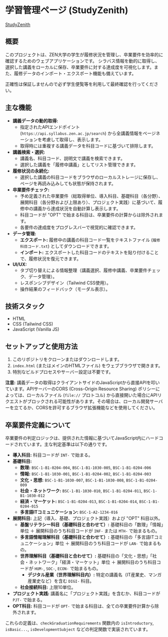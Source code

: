# 学習管理ページ (StudyZenith)

[StudyZenith](https://winyaado.github.io/zen_StudyZenith/StudyZenith.html)

## 概要

このプロジェクトは、ZEN大学の学生が履修状況を管理し、卒業要件を効率的に確認するためのウェブアプリケーションです。
シラバス情報を動的に取得し、選択した講義をローカルに保存、卒業要件に対する達成度を可視化します。また、履修データのインポート・エクスポート機能も備えています。

正確性は保証しませんので必ず学生便覧等を利用して最終確認を行ってください。

## 主な機能

* **講義データの動的取得:**
    * 指定されたAPIエンドポイント (`https://api.syllabus.zen.ac.jp/search`) から全講義情報をページネーションを考慮して取得し、表示します。
    * 取得時には重複する講義データを科目コードに基づいて排除します。
* **講義検索・選択:**
    * 講義名、科目コード、説明文で講義を検索できます。
    * 選択した講義を「履修中講義」としてリスト管理できます。
* **履修状況の永続化:**
    * 選択した講義の科目コードをブラウザのローカルストレージに保存し、ページを再読み込みしても状態が保持されます。
* **卒業要件チェック:**
    * 予め定義された卒業要件（総取得単位、導入科目、基礎科目（各分野）、展開科目（各分野および上限あり）、プロジェクト実践）に基づいて、履修中の講義から達成状況を自動計算し表示します。
    * 科目コードが "OPT" で始まる科目は、卒業要件の計算からは除外されます。
    * 各要件の達成度をプログレスバーで視覚的に確認できます。
* **データ管理:**
    * **エクスポート:** 履修中の講義の科目コード一覧をテキストファイル (`履修科目コード.txt`) としてダウンロードできます。
    * **インポート:** エクスポートした科目コードのテキストを貼り付けることで、履修状況を復元できます。
* **UI/UX:**
    * タブ切り替えによる情報整理（講義選択、履修中講義、卒業要件チェック、データ管理）。
    * レスポンシブデザイン（Tailwind CSS使用）。
    * 操作結果のフィードバック（モーダル表示）。

## 技術スタック

* HTML
* CSS (Tailwind CSS)
* JavaScript (Vanilla JS)

## セットアップと使用方法

1.  このリポジトリをクローンまたはダウンロードします。
2.  `index.html` (またはメインのHTMLファイル) をウェブブラウザで開きます。
3.  特別なビルドプロセスやサーバー設定は不要です。

**注意:** 講義データの取得はクライアントサイドのJavaScriptから直接APIを叩いています。APIサーバーのCORS (Cross-Origin Resource Sharing) ポリシーによっては、ローカルファイル (`file://` プロトコル) から直接開いた場合にAPIリクエストがブロックされる可能性があります。その場合は、ローカル開発サーバーを立てるか、CORSを許可するブラウザ拡張機能などを使用してください。

## 卒業要件定義について

卒業要件の判定ロジックは、提供された情報に基づいてJavaScript内にハードコードされています。主な判定基準は以下の通りです。

* **導入科目:** 科目コードが `INT-` で始まる。
* **基礎科目:**
    * **数理:** `BSC-1-B1-0204-004`, `BSC-1-B1-1030-005`, `BSC-1-B1-0204-006`
    * **情報:** `BSC-1-B1-1030-001`, `BSC-1-B1-0204-002`, `BSC-1-B1-0204-003`
    * **文化・思想:** `BSC-1-B1-1030-007`, `BSC-1-B1-1030-008`, `BSC-1-B1-0204-009`
    * **社会・ネットワーク:** `BSC-1-B1-1030-010`, `BSC-1-B1-0204-011`, `BSC-1-B1-1030-012`
    * **経済・マーケット:** `BSC-1-B1-0204-013`, `BSC-1-B1-0204-014`, `BSC-1-B1-0204-015`
    * **多言語ITコミュニケーション:** `BSC-1-A2-1234-016`
* **展開科目:** 上記（導入、基礎、プロジェクト実践）および "OPT" 科目以外。
    * **基盤リテラシー科目（基礎科目と合わせて）:** 基礎科目の「数理」「情報」単位 ＋ 展開科目のうち科目コードが `INF-` または `MTH-` で始まるもの。
    * **多言語情報理解科目（基礎科目と合わせて）:** 基礎科目の「多言語ITコミュニケーション」単位 ＋ 展開科目のうち科目コードが `LAN-` で始まるもの。
    * **世界理解科目（基礎科目と合わせて）:** 基礎科目の「文化・思想」「社会・ネットワーク」「経済・マーケット」単位 ＋ 展開科目のうち科目コードが `HUM-`, `SOC-`, `ECON-` で始まるもの。
        * **デジタル産業（世界理解科目内）:** 特定の講義名（IT産業史、マンガ産業史など）を含む `DIGI-` 科目。
    * **社会接続科目:** 上限10単位。
* **プロジェクト実践:** 講義名に「プロジェクト実践」を含むか、科目コードが `PJT-` で始まる。
* **OPT科目:** 科目コードが `OPT-` で始まる科目は、全ての卒業要件計算から除外されます。

これらの定義は、`checkGraduationRequirements` 関数内の `isIntroductory`, `isBasic...`, `isDevelopmentSubject` などの判定関数で実装されています。

